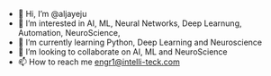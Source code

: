 - 👋 Hi, I’m @aljayeju
- 👀 I’m interested in AI, ML, Neural Networks, Deep Learnung, Automation, NeuroScience, 
- 🌱 I’m currently learning Python, Deep Learning and Neuroscience 
- 💞️ I’m looking to collaborate on AI, ML and NeuroScience
- 📫 How to reach me engr1@intelli-teck.com

<!---
aljayeju/aljayeju is a ✨ special ✨ repository because its `README.md` (this file) appears on your GitHub profile.
You can click the Preview link to take a look at your changes.
--->
